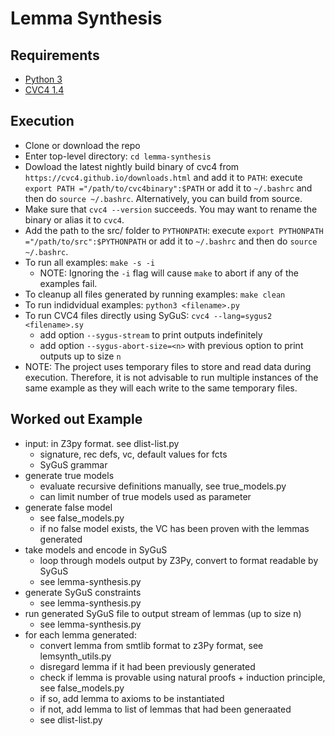# Lemma Synthesis

## Requirements

- [Python 3](https://www.python.org/downloads/)
- [CVC4 1.4](https://cvc4.github.io/downloads.html)

## Execution
- Clone or download the repo
- Enter top-level directory: `cd lemma-synthesis`
- Dowload the latest nightly build binary of cvc4 from `https://cvc4.github.io/downloads.html` and add it to `PATH`: execute `export PATH ="/path/to/cvc4binary":$PATH` or add it to `~/.bashrc` and then do `source ~/.bashrc`. Alternatively, you can build from source.
- Make sure that `cvc4 --version` succeeds. You may want to rename the binary or alias it to `cvc4`.
- Add the path to the src/ folder to `PYTHONPATH`: execute `export PYTHONPATH ="/path/to/src":$PYTHONPATH` or add it to `~/.bashrc` and then do `source ~/.bashrc`.
- To run all examples: `make -s -i`
  - NOTE: Ignoring the `-i` flag will cause `make` to abort if any of the examples fail.
- To cleanup all files generated by running examples: `make clean`
- To run indidvidual examples: `python3 <filename>.py`
- To run CVC4 files directly using SyGuS: `cvc4 --lang=sygus2 <filename>.sy`
  - add option `--sygus-stream` to print outputs indefinitely
  - add option `--sygus-abort-size=<n>` with previous option to print outputs up to size `n`
- NOTE: The project uses temporary files to store and read data during execution. Therefore, it is not advisable to run multiple instances of the same example as they will each write to the same temporary files.

## Worked out Example

- input: in Z3py format. see dlist-list.py
  - signature, rec defs, vc, default values for fcts
  - SyGuS grammar
- generate true models
  - evaluate recursive definitions manually, see true_models.py
  - can limit number of true models used as parameter
- generate false model
  - see false_models.py
  - if no false model exists, the VC has been proven with the lemmas generated
- take models and encode in SyGuS
  - loop through models output by Z3Py, convert to format readable by SyGuS
  - see lemma-synthesis.py
- generate SyGuS constraints
  - see lemma-synthesis.py
- run generated SyGuS file to output stream of lemmas (up to size n)
  - see lemma-synthesis.py
- for each lemma generated:
  - convert lemma from smtlib format to z3Py format, see lemsynth_utils.py
  - disregard lemma if it had been previously generated
  - check if lemma is provable using natural proofs + induction principle, see false_models.py
  - if so, add lemma to axioms to be instantiated
  - if not, add lemma to list of lemmas that had been generaated
  - see dlist-list.py
